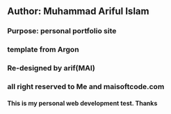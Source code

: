 ## Author: Muhammad Ariful Islam
### Purpose: personal portfolio site
### template from Argon
### Re-designed by arif(MAI)
### all right reserved to Me and maisoftcode.com
#### This is my personal web development test. Thanks